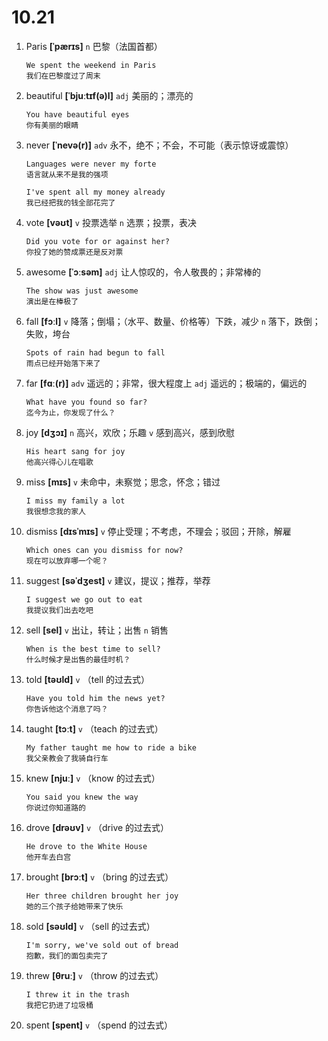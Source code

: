 # 10.21

1. Paris **[ˈpærɪs]** `n` 巴黎（法国首都）

   ```
   We spent the weekend in Paris
   我们在巴黎度过了周末
   ```

2. beautiful **[ˈbjuːtɪf(ə)l]** `adj` 美丽的；漂亮的

   ```
   You have beautiful eyes
   你有美丽的眼睛
   ```

3. never **[ˈnevə(r)]** `adv` 永不，绝不；不会，不可能（表示惊讶或震惊）

   ```
   Languages were never my forte
   语言就从来不是我的强项
   ```

   ```
   I've spent all my money already
   我已经把我的钱全部花完了
   ```

4. vote **[vəʊt]** `v` 投票选举 `n` 选票；投票，表决

   ```
   Did you vote for or against her?
   你投了她的赞成票还是反对票
   ```

5. awesome **[ˈɔːsəm]** `adj` 让人惊叹的，令人敬畏的；非常棒的

   ```
   The show was just awesome
   演出是在棒极了
   ```

6. fall **[fɔːl]** `v` 降落；倒塌；（水平、数量、价格等）下跌，减少 `n` 落下，跌倒；失败，垮台

   ```
   Spots of rain had begun to fall
   雨点已经开始落下来了
   ```

7. far **[fɑː(r)]** `adv` 遥远的；非常，很大程度上 `adj` 遥远的；极端的，偏远的

   ```
   What have you found so far?
   迄今为止，你发现了什么？
   ```

8. joy **[dʒɔɪ]** `n` 高兴，欢欣；乐趣 `v` 感到高兴，感到欣慰

   ```
   His heart sang for joy
   他高兴得心儿在唱歌
   ```

9. miss **[mɪs]** `v` 未命中，未察觉；思念，怀念；错过

   ```
   I miss my family a lot
   我很想念我的家人
   ```

10. dismiss **[dɪsˈmɪs]** `v` 停止受理；不考虑，不理会；驳回；开除，解雇

    ```
    Which ones can you dismiss for now?
    现在可以放弃哪一个呢？
    ```

11. suggest **[səˈdʒest]** `v` 建议，提议；推荐，举荐

    ```
    I suggest we go out to eat
    我提议我们出去吃吧
    ```

12. sell **[sel]** `v` 出让，转让；出售 `n` 销售

    ```
    When is the best time to sell?
    什么时候才是出售的最佳时机？
    ```

13. told **[təʊld]** `v` （tell 的过去式）

    ```
    Have you told him the news yet?
    你告诉他这个消息了吗？
    ```

14. taught **[tɔːt]** `v` （teach 的过去式）

    ```
    My father taught me how to ride a bike
    我父亲教会了我骑自行车
    ```

15. knew **[njuː]** `v` （know 的过去式）

    ```
    You said you knew the way
    你说过你知道路的
    ```

16. drove **[drəʊv]** `v` （drive 的过去式）

    ```
    He drove to the White House
    他开车去白宫
    ```

17. brought **[brɔːt]** `v` （bring 的过去式）

    ```
    Her three children brought her joy
    她的三个孩子给她带来了快乐
    ```

18. sold **[səʊld]** `v` （sell 的过去式）

    ```
    I'm sorry, we've sold out of bread
    抱歉，我们的面包卖完了
    ```

19. threw **[θruː]** `v` （throw 的过去式）

    ```
    I threw it in the trash
    我把它扔进了垃圾桶
    ```

20. spent **[spent]** `v` （spend 的过去式）

